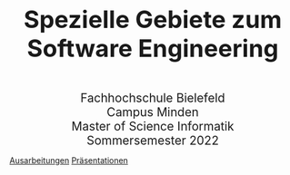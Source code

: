 

<div style="text-align: center; font-size: 3em; font-weight: bold; margin: 0px 0px 0px 0px">Spezielle Gebiete zum Software Engineering</div>
 

<div style="text-align: center; font-size: 1.5em;margin: 50px 0px 0px 0px">
	Fachhochschule Bielefeld<br> 
	Campus Minden<br>
	Master of Science Informatik<br>
	Sommersemester 2022<br>
</div>

[Ausarbeitungen](index)
[Präsentationen](https://mwithoeft.github.io/SGSE22/presentations.html)